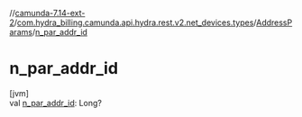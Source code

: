 //[camunda-7.14-ext-2](../../../index.md)/[com.hydra_billing.camunda.api.hydra.rest.v2.net_devices.types](../index.md)/[AddressParams](index.md)/[n_par_addr_id](n_par_addr_id.md)

# n_par_addr_id

[jvm]\
val [n_par_addr_id](n_par_addr_id.md): Long?
